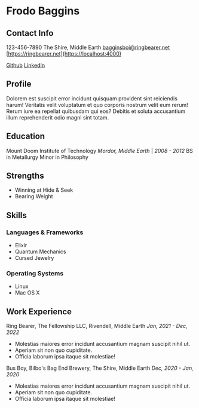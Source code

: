 # Frodo Baggins
## Contact Info
123-456-7890
The Shire, Middle Earth
[bagginsboi@ringbearer.net]("mailto:bagginsboi@ringbearer.net")
[https://ringbearer.net](https://localhost:4000)

[Github](https://github.com/frododododododododo)
[LinkedIn](https://www.linkedin.com/in/frododododododododo)

## Profile
Dolorem est suscipit error incidunt quisquam provident sint reiciendis harum! Veritatis velit voluptatum et quo corporis nostrum velit eum rerum! Rerum iure ea repellat quibusdam qui eos? Debitis et soluta accusantium illum reprehenderit odio magni sint totam.

## Education
Mount Doom Institute of Technology
*Mordor, Middle Earth* | *2008 - 2012*
BS in Metallurgy
Minor in Philosophy

## Strengths
- Winning at Hide & Seek
- Bearing Weight

## Skills
### Languages & Frameworks
- Elixir
- Quantum Mechanics
- Cursed Jewelry

### Operating Systems
- Linux
- Mac OS X

## Work Experience
Ring Bearer, The Fellowship LLC, Rivendell, Middle Earth
*Jan, 2021 - Dec, 2022*
- Molestias maiores error incidunt accusantium magnam suscipit nihil ut.
- Aperiam sit non quo cupiditate.
- Officia laborum ipsa itaque sit molestiae!

Bus Boy, Bilbo's Bag End Brewery, The Shire, Middle Earth
*Dec, 2020 - Jan, 2020*
- Molestias maiores error incidunt accusantium magnam suscipit nihil ut.
- Aperiam sit non quo cupiditate.
- Officia laborum ipsa itaque sit molestiae!


